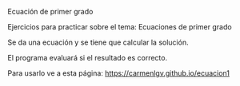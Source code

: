 Ecuación de primer grado

Ejercicios para practicar sobre el tema: Ecuaciones de primer grado

Se da una ecuación y se tiene que calcular la solución.

El programa evaluará si el resultado es correcto.

Para usarlo ve a esta página:
https://carmenlgv.github.io/ecuacion1